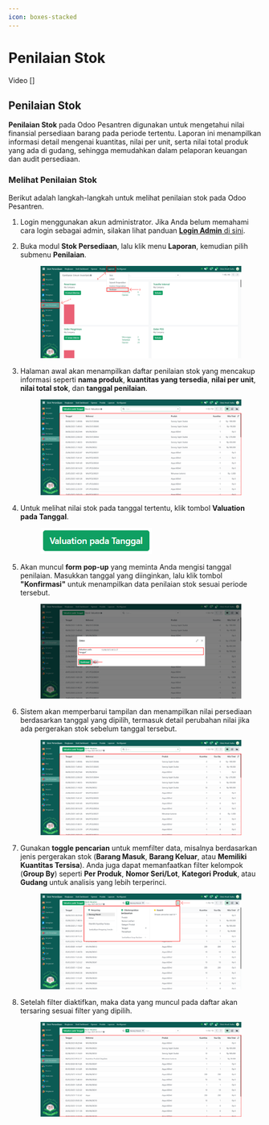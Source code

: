 ```yaml
---
icon: boxes-stacked
---
```


# Penilaian Stok

Video \[]

## Penilaian Stok

**Penilaian Stok** pada Odoo Pesantren digunakan untuk mengetahui nilai finansial persediaan barang pada periode tertentu. Laporan ini menampilkan informasi detail mengenai kuantitas, nilai per unit, serta nilai total produk yang ada di gudang, sehingga memudahkan dalam pelaporan keuangan dan audit persediaan.

### Melihat Penilaian Stok

Berikut adalah langkah-langkah untuk melihat penilaian stok pada Odoo Pesantren.

1. Login menggunakan akun administrator. Jika Anda belum memahami cara login sebagai admin, silakan lihat panduan [**Login Admin** di sini](../../panduan-login/login-admin.md).
2.  Buka modul **Stok Persediaan**, lalu klik menu **Laporan**, kemudian pilih submenu **Penilaian**.

    <figure><img src="../../.gitbook/assets/images-737.png" alt=""><figcaption></figcaption></figure>


3.  Halaman awal akan menampilkan daftar penilaian stok yang mencakup informasi seperti **nama produk**, **kuantitas yang tersedia**, **nilai per unit**, **nilai total stok**, dan **tanggal penilaian**.

    <figure><img src="../../.gitbook/assets/images-738.png" alt=""><figcaption></figcaption></figure>


4.  Untuk melihat nilai stok pada tanggal tertentu, klik tombol **Valuation pada Tanggal**.

    <figure><img src="../../.gitbook/assets/images-739.png" alt=""><figcaption></figcaption></figure>


5.  Akan muncul **form pop-up** yang meminta Anda mengisi tanggal penilaian. Masukkan tanggal yang diinginkan, lalu klik tombol **"Konfirmasi"** untuk menampilkan data penilaian stok sesuai periode tersebut.

    <figure><img src="../../.gitbook/assets/images-740.png" alt=""><figcaption></figcaption></figure>


6.  Sistem akan memperbarui tampilan dan menampilkan nilai persediaan berdasarkan tanggal yang dipilih, termasuk detail perubahan nilai jika ada pergerakan stok sebelum tanggal tersebut.

    <figure><img src="../../.gitbook/assets/images-741.png" alt=""><figcaption></figcaption></figure>


7.  Gunakan **toggle pencarian** untuk memfilter data, misalnya berdasarkan jenis pergerakan stok (**Barang Masuk**, **Barang Keluar**, atau **Memiliki Kuantitas Tersisa**). Anda juga dapat memanfaatkan filter kelompok (**Group By**) seperti **Per Produk**, **Nomor Seri/Lot**, **Kategori Produk**, atau **Gudang** untuk analisis yang lebih terperinci.

    <figure><img src="../../.gitbook/assets/images-742.png" alt=""><figcaption></figcaption></figure>


8.  Setelah filter diaktifkan, maka data yang muncul pada daftar akan tersaring sesuai filter yang dipilih.

    <figure><img src="../../.gitbook/assets/images-743.png" alt=""><figcaption></figcaption></figure>
